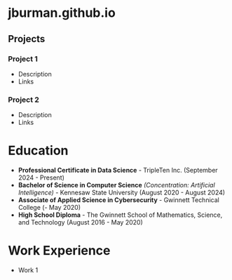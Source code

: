 # jburman.github.io

## Projects
### Project 1
- Description
- Links

### Project 2
- Description
- Links

# Education
- **Professional Certificate in Data Science** - TripleTen Inc. (September 2024 - Present)
- **Bachelor of Science in Computer Science** *(Concentration: Artificial Intelligence)* - Kennesaw State University (August 2020 - August 2024)
- **Associate of Applied Science in Cybersecurity** - Gwinnett Technical College (- May 2020)
- **High School Diploma** - The Gwinnett School of Mathematics, Science, and Technology (August 2016 - May 2020)

# Work Experience
- Work 1
